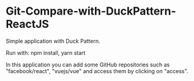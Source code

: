 # Git-Compare-with-DuckPattern-ReactJS

Simple application with Duck Pattern.

Run with:
npm install, yarn start

In this application you can add some GitHub repositories such as "facebook/react", "vuejs/vue" and access them by clicking on "access". 
